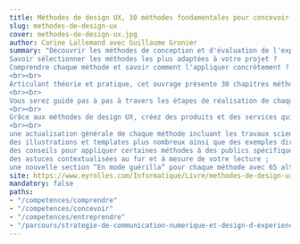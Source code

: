```yaml
---
title: Méthodes de design UX, 30 méthodes fondamentales pour concevoir des expériences optimales
slug: methodes-de-design-ux
cover: methodes-de-design-ux.jpg
author: Carine Lallemand avec Guillaume Gronier
summary: "Découvrir les méthodes de conception et d'évaluation de l'expérience utilisateur ?
Savoir sélectionner les méthodes les plus adaptées à votre projet ?
Comprendre chaque méthode et savoir comment l'appliquer concrètement ?
<br><br>
Articulant théorie et pratique, cet ouvrage présente 30 chapitres méthodologiques couvrant l'essentiel du design UX. Vous y trouverez à la fois les méthodes fondamentales telles que l'entretien, le maquettage ou les tests utilisateurs, mais également des méthodes plus innovantes telles que les cartes d'idéation, les échelles d'évaluation UX ou les stratégies de design persuasif.
<br><br>
Vous serez guidé pas à pas à travers les étapes de réalisation de chaque méthode et accompagné pour prendre les décisions les plus adaptées à votre projet. Chaque fiche méthode intègre également une partie théorique et des illustrations concrètes pour faciliter la compréhension. Véritable portfolio théorique et méthodologique, ce livre est un guide indispensable à toute personne impliquée dans la conception de systèmes, produits ou services. Professionnels, chefs de projets, étudiants, enseignants et chercheurs y trouveront de précieuses ressources pour mener à bien leurs projets peu importe le domaine d'application.
<br><br>
Grâce aux méthodes de design UX, créez des produits et des services qui attirent, qui captivent, qui enchantent et inspirent pour améliorer la vie de ceux qui les utilisent. Au-delà de l'impression couleur qui rend l'expérience de lecture plus attractive, nous avons eu à cœur de valoriser cette 2e édition par les ajouts suivants :
<br><br>
une actualisation générale de chaque méthode incluant les travaux scientifiques et professionnels les plus récents ;
des illustrations et templates plus nombreux ainsi que des exemples directement applicables pour mieux vous guider ;
des conseils pour appliquer certaines méthodes à des publics spécifiques, principalement les enfants ;
des astuces contextualisées au fur et à mesure de votre lecture ;
une nouvelle section “En mode guérilla” pour chaque méthode avec 65 alternatives moins coûteuses en ressources pour vos projets."
site: https://www.eyrolles.com/Informatique/Livre/methodes-de-design-ux-9782212673982/
mandatory: false
paths:
- "/competences/comprendre"
- "/competences/concevoir"
- "/competences/entreprendre"
- "/parcours/strategie-de-communication-numerique-et-design-d-experience"
---
```

